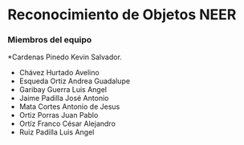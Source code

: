 # Reconocimiento de Objetos NEER
### Miembros del equipo
*Cardenas Pinedo Kevin Salvador.
* Chávez Hurtado Avelino
* Esqueda Ortiz Andrea Guadalupe
* Garibay Guerra Luis Angel
* Jaime Padilla José Antonio
* Mata Cortes Antonio de Jesus
* Ortiz Porras Juan Pablo
* Ortíz Franco César Alejandro
* Ruiz Padilla Luis Angel
